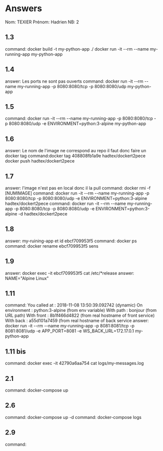 # Answers

Nom: TEXIER
Prénom: Hadrien
NB: 2

## 1.3
command: docker build -t  my-python-app ./
docker run -it --rm --name my-running-app my-python-app

## 1.4
answer: Les ports ne sont pas ouverts
command: docker run -it --rm --name my-running-app -p 8080:8080/tcp -p 8080:8080/udp my-python-app


## 1.5
command: docker run -it --rm --name my-running-app -p 8080:8080/tcp -p 8080:8080/udp -e ENVIRONMENT=python:3-alpine  my-python-app

## 1.6
answer: Le nom de l'image ne correspond au repo il faut donc faire un docker tag
command:docker tag 408808fb1a9e hadtex/dockert2pece
docker push hadtex/dockert2pece


## 1.7
answer: l'image n'est pas en local donc il la pull
command: docker rmi -f  [NUMIMAGE]
command: docker run -it --rm --name my-running-app -p 8080:8080/tcp -p 8080:8080/udp -e ENVIRONMENT=python:3-alpine  hadtex/dockert2pece
command: docker run -it --rm --name my-running-app -p 8080:8080/tcp -p 8080:8080/udp -e ENVIRONMENT=python:3-alpine -d hadtex/dockert2pece

## 1.8
answer: my-ruining-app et id ebcf709953f5
command: docker ps
command: docker rename ebcf709953f5 sens


## 1.9
answer: docker exec -it ebcf709953f5 cat /etc/*release
answer: NAME="Alpine Linux"

## 1.11
command: You called at : 2018-11-08 13:50:39.092742 (dynamic)
        On environment : python:3-alpine (from env variable)
        With path : bonjour   (from URL path)
        With front : 8b1f466d4822 (from real hostname of front service)
        With back  : a55d101a7459 (from real hostname of back service
answer: docker run -it --rm --name my-running-app -p 8081:8081/tcp -p 8081:8081/udp -e APP_PORT=8081 -e WS_BACK_URL=172.17.0.1 my-python-app

## 1.11 bis
command: docker exec -it 42790a6aa754 cat logs/my-messages.log

## 2.1
command: docker-compose up

## 2.6
command: docker-compose up -d
command: docker-compose logs


## 2.9
command:
